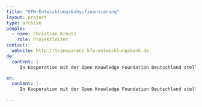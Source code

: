 ```yaml
---
title: "KFW-Entwicklungs&shy;finanzierung"
layout: project
type: archive
people:
  - name: Christian Kreutz
    role: Projektleiter
contact:
  website: http://transparenz.kfw-entwicklungsbank.de
de:
  content: |-
     In Kooperation mit der Open Knowledge Foundation Deutschland stellt die KfW ihr Engagement, die Schwerpunkte und Wirkungen ihrer Arbeit in ihren Partnerländern vor. Mit diesem Portal möchte die KfW zu den internationalen Bemühungen für mehr Wirksamkeit und mehr Transparenz in der Entwicklungszusammenarbeit beitragen.

en:
  content: |-
     In Kooperation mit der Open Knowledge Foundation Deutschland stellt die KfW ihr Engagement, die Schwerpunkte und Wirkungen ihrer Arbeit in ihren Partnerländern vor. Mit diesem Portal möchte die KfW zu den internationalen Bemühungen für mehr Wirksamkeit und mehr Transparenz in der Entwicklungszusammenarbeit beitragen.
     
---
```

